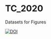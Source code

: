 # TC_2020
Datasets for Figures

<a href="https://zenodo.org/badge/latestdoi/323703123"><img src="https://zenodo.org/badge/323703123.svg" alt="DOI"></a>

